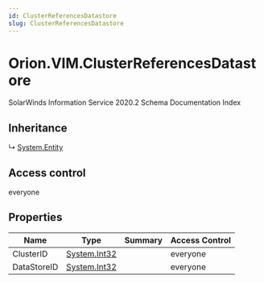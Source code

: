 ```yaml
---
id: ClusterReferencesDatastore
slug: ClusterReferencesDatastore
---
```


# Orion.VIM.ClusterReferencesDatastore

SolarWinds Information Service 2020.2 Schema Documentation Index

## Inheritance

↳ [System.Entity](./../System/Entity)

## Access control

everyone

## Properties

| Name | Type | Summary | Access Control |
| ------ | ------ | ------ | ------ |
| ClusterID | [System.Int32](https://docs.microsoft.com/en-us/dotnet/api/system.int32) |  | everyone |
| DataStoreID | [System.Int32](https://docs.microsoft.com/en-us/dotnet/api/system.int32) |  | everyone |

